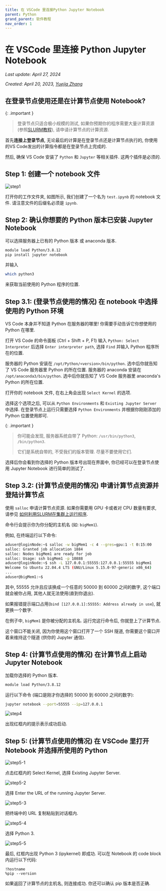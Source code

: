 ```yaml
---
title: 在 VSCode 里连接Python Jupyter Notebook
parent: Python
grand_parent: 软件教程
nav_order: 1
---
```


# 在 VSCode 里连接 Python Jupyter Notebook

*Last update: April 27, 2024*

*Created: April 20, 2023, [Yuejia Zhang](mailto:yuejiazhang21@m.fudan.edu.cn)*

## 在登录节点使用还是在计算节点使用 Notebook?

{: .important }
> 登录节点只适合极小规模的测试, 如果你预期你的程序需要大量计算资源 (参照[SLURM教程](../../you-must/slurm)), 请申请计算节点的计算资源.


首先**连接上登录节点**, 无论最后的计算是在登录节点还是计算节点执行的, 你使用的VS Code发出的计算指令都是在登录节点上完成的. 

然后, 确保 VS Code 安装了 `Python` 和 `Jupyter` 等相关插件. 这两个插件是必须的.


## Step 1: 创建一个 notebook 文件

![step1](/guide/figure/python-jupyter-notebook/step1.png)

打开你的工作文件夹, 如图所示, 我们创建了一个名为 `test.ipynb` 的 notebook 文件. 请注意文件的后缀名必须是 `ipynb`.

## Step 2: 确认你想要的 Python 版本已安装 Jupyter Notebook

可以选择服务器上已有的 Python 版本 或 anaconda 版本.

~~~ bash
module load Python/3.8.12
pip install jupyter notebook
~~~

并输入 

```bash
which python3
```

来获取当前使用的 Python 程序的位置.

## Step 3.1: (登录节点使用的情况) 在 notebook 中选择使用的 Python 环境

VS Code 本身并不知道 Python 在服务器的哪里! 你需要手动告诉它你想使用的 Python 在哪里.

打开 VS Code 的命令面板 (Ctrl + Shift + P, F1) 输入 `Python: Select Interpreter` 后选择 `Enter interpreter path`, 选择 `Find` 并输入 Python 程序所在的位置.

服务器的 Python 安装在 `/opt/Python/<version>/bin/python`. 选中后你就告知了 VS Code 服务器里 Python 的所在位置.
服务器的 anaconda 安装在 `/opt/anaconda3/bin/python`. 选中后你就告知了 VS Code 服务器里 anaconda's Python 的所在位置.

打开你的 notebook 文件, 在右上角会出现 `Select Kernel` 的选项. 

选择这个选项之后, 可以从 `Python Environments` 和 `Existing Jupyter Server` 中选择. 在登录节点上运行只需要选择 `Python Environments` 并根据你刚刚添加的 Python 位置使用即可.

{: .important }
> 你可能会发现, 服务器系统自带了 Python: `/usr/bin/python3`, `/bin/python3`.
> 
> 它们是系统自带的, 不受我们的版本管理. 尽量不要使用它们.

选择后你会看到你选择的 Python 版本号出现在界面中, 你已经可以在登录节点使用 Jupyter Notebook 进行简单的测试了.


## Step 3.2: (计算节点使用的情况) 申请计算节点资源并登陆计算节点

使用 `salloc` 申请计算节点资源. 如果你需要用 GPU 卡或者对 CPU 数量有要求, 请参见 [如何利用SLURM在集群上运行程序](../you-must/slurm).

命令行会提示你为你分配的主机名 (如: `bigMem1`).

例如, 在终端运行以下命令:

~~~ bash
aduser@loginNode:~$ salloc -w bigMem1 -c 4 --gres=gpu:1 -t 0:15:00
salloc: Granted job allocation 1884
salloc: Nodes bigMem1 are ready for job
salloc: Usage: ssh bigMem1 -p 10888
aduser@loginNode:~$ ssh -L 127.0.0.1:55555:127.0.0.1:55555 bigMem1
Welcome to Ubuntu 22.04.4 LTS (GNU/Linux 5.15.0-97-generic x86_64)
...
aduser@bigMem1:~$
~~~

其中, 55555 允许且应该换成一个任意的 50000 到 60000 之间的数字, 这个端口就会被你占用, 其他人就无法使用(直到你退出). 

如果报错提示端口占用(`bind [127.0.0.1]:55555: Address already in use`), 就更换一个数字. 

在例子中, `bigMem1` 是你被分配的主机名. 运行完这行命令后, 你就登上了计算节点. 

这个窗口不能关闭, 因为你使用这个窗口打开了一个 SSH 隧道, 你需要这个窗口开着来维持这个隧道 (供你的 Jupyter 通信).


## Step 4: (计算节点使用的情况) 在计算节点上启动 Jupyter Notebook

加载你选择的 Python 版本.

~~~ bash
module load Python/3.8.12
~~~

运行以下命令 (端口是刚才你选择的 50000 到 60000 之间的数字):

~~~ bash
jupyter notebook --port=55555 --ip=127.0.0.1
~~~

![step4](/guide/figure/python-jupyter-notebook/step4.png)

出现红框内的提示表示成功启动.

## Step 5: (计算节点使用的情况) 在 VSCode 里打开 Notebook 并选择所使用的 Python

![step5-1](/guide/figure/python-jupyter-notebook/step5-1.png)

点击红框内的 Select Kernel, 选择 Existing Jupyter Server.

![step5-2](/guide/figure/python-jupyter-notebook/step5-2.png)

选择 Enter the URL of the running Jupyter Server.

![step5-3](/guide/figure/python-jupyter-notebook/step5-3.png)

把终端中的 URL 复制粘贴到对话框内.

![step5-4](/guide/figure/python-jupyter-notebook/step5-4.png)

选择 Python 3.

![step5-5](/guide/figure/python-jupyter-notebook/step5-5.png)

最后, 红框内出现 Python 3 (ipykernel) 即成功. 可以在 Notebook 的 code block 内运行以下代码:

~~~ text
!hostname
%pip --version
~~~

如果返回了计算节点的主机名, 则连接成功. 你还可以确认 pip 版本是否正确.
